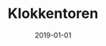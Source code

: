 ---
layout: item
title: "Klokkentoren"
type: research
org: Studio Nauta
date: 2019-01-01
link: https://studionauta.com/projects/tower-for-a-market
external: true
---